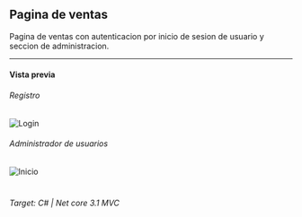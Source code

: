 ## Pagina de ventas

Pagina de ventas con autenticacion por inicio de sesion de usuario y seccion de administracion.

<hr />

#### Vista previa

###### Registro

<img src="https://lh3.googleusercontent.com/z3Ei1H3qwJP9y155ulilALOnMQ6q9m7F6ChguDciLjGS5QbzlDgo_h1lsl2Kac2WjR6HZL4nLWlbD88owuAjA8IpO4uqEeFGGYwdSOe9KKCJ7HloGI-UrNwDmgRAJ4WxY-BwSRGh8w=w2400" alt="Login" />

###### Administrador de usuarios

<img src="https://lh3.googleusercontent.com/a-u9lXwcSm9fwQs-ZL787SuukoRSJbfKT7kzw21KvgLmjP73JM9458KE18pB2k_FU5yL4Eqj-mhwIesS3HX6uyj3kPW6eq2ebA3Y_P6Ff3TfPXblBYmAouMHDET_KN2_gRY_RAFwrA=w2400" alt="Inicio" />

###
#
*Target: C# | Net core 3.1 MVC*